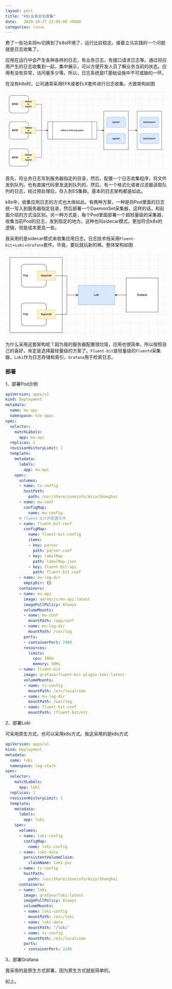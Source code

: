 ```yaml
---
layout: post
title: "k8s业务日志收集"
date:   2020-10-27 22:00:00 +0800
categories: linux
---
```


费了一些功夫将`Mu`切换到了k8s环境了，运行比较稳定。接着立马实践的一个问题就是日志收集了。

应用在运行中会产生各种各样的日志，有业务日志，有接口请求日志等。通过将应用产生的日志收集到一起，集中展示，可以方便开发人员了解业务当前的状态。应用有没有异常，访问量多少等。所以，日志系统是IT基础设施中不可或缺的一环。

在没有k8s时，公司通常采用EFK或者ELK套件进行日志收集。大致架构如图

![img](/assert/imgs/logstack_1.png)

首先，将业务日志写到服务器指定的目录，然后，配置一个日志收集程序，将文件发到队列。也有直接代码里发送到队列的。然后，有一个格式化或者过滤器读取队列的日志，经过预处理后，存入到ES集群。基本的日志架构都是如此。

k8s中，收集应用日志的方式也大体如此。有两种方案，一种是将Pod里面的日志统一写入到服务器指定目录，然后部署一个DaemonSet采集器，这样的话，和前面介绍的方式没区别。另一种方式是，每个Pod里面部署一个超轻量级的采集器，收集当前Pod的日志，发到指定的地方。这种也叫sidecar模式，更加符合k8s的逻辑，但是成本更高一些。

我采用的是sidecar模式来收集应用日志。日志技术栈采用`Fluent-bit`+`Loki`+`Grafana`套件。毕竟，要玩就玩新的嘛。整体架构如图

![img](/assert/imgs/logstack_2.png)

为什么采用这套架构呢？因为我的服务器配置很垃圾，应用也很简单，所以按照自己的喜好，肯定是选择最轻量级的方案了。`Fluent-bit`是轻量级的`Fluentd`采集器，`Loki`作为日志存储和索引，`Grafana`用于检索日志。

### 部署

1、部署Pod示例

```yaml
apiVersion: apps/v1
kind: Deployment
metadata:
  name: mu-api
  namespace: k3s-apps
spec:
  selector:
    matchLabels:
      app: mu-api
  replicas: 2
  revisionHistoryLimit: 1
  template:
    metadata:
      labels:
        app: mu-api
    spec:
      volumes:
      - name: tz-config
        hostPath:
          path: /usr/share/zoneinfo/Asia/Shanghai
      - name: mu-conf
        configMap:
          name: mu-config
      # fluent-bit的配置文件
      - name: fluent-bit-conf
        configMap:
          name: fluent-bit-config
          items:
          - key: parser
            path: parser.conf
          - key: labelMap
            path: labelMap.json
          - key: fluent-bit-api
            path: fluent-bit.conf
      - name: mu-log-dir
        emptyDir: {}
      containers:
      - name: mu-api
        image: aaronzjc/mu-api:latest
        imagePullPolicy: Always
        volumeMounts:
        - name: mu-conf
          mountPath: /app/conf
        - name: mu-log-dir
          mountPath: /var/log
        ports:
        - containerPort: 7980
        resources:
          limits:
            cpu: 100m
            memory: 50Mi
      - name: fluent-bit
        image: grafana/fluent-bit-plugin-loki:latest
        volumeMounts:
        - name: tz-config
          mountPath: /etc/localtime
        - name: mu-log-dir
          mountPath: /var/log
        - name: fluent-bit-conf
          mountPath: /fluent-bit/etc

```

2、部署Loki

可采用原生方式，也可以采用k8s方式。我这采用的是k8s方式

```yaml
apiVersion: apps/v1
kind: Deployment
metadata:
  name: loki
  namespace: log-stack
spec:
  selector:
    matchLabels:
      app: loki
  replicas: 1
  revisionHistoryLimit: 1
  template:
    metadata:
      labels:
        app: loki
    spec:
      volumes:
      - name: loki-config
        configMap:
          name: loki-config
      - name: loki-data
        persistentVolumeClaim:
          claimName: loki-pvc
      - name: tz-config
        hostPath:
          path: /usr/share/zoneinfo/Asia/Shanghai
      containers:
      - name: loki
        image: grafana/loki:latest
        imagePullPolicy: Always
        volumeMounts:
        - name: loki-config
          mountPath: /etc/loki
        - name: loki-data
          mountPath: "/loki"
        - name: tz-config
          mountPath: /etc/localtime
        ports:
        - containerPort: 3100
```

3、部署Grafana

我采用的是原生方式部署，因为原生方式就挺简单的。

如上。